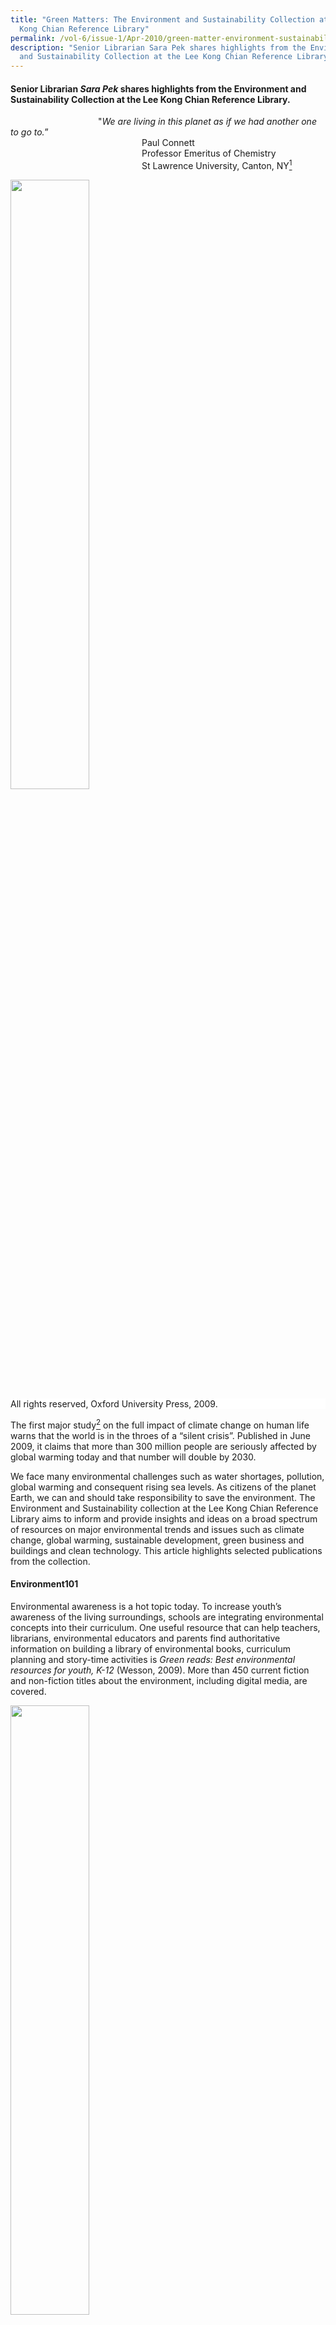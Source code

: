 ```yaml
---
title: "Green Matters: The Environment and Sustainability Collection at the Lee
  Kong Chian Reference Library"
permalink: /vol-6/issue-1/Apr-2010/green-matter-environment-sustainability/
description: "Senior Librarian Sara Pek shares highlights from the Environment
  and Sustainability Collection at the Lee Kong Chian Reference Library. "
---
```

#### Senior Librarian _Sara Pek_ shares highlights from the Environment and Sustainability Collection at the Lee Kong Chian Reference Library.

&emsp;&emsp;&emsp;&emsp;&emsp;&emsp;&emsp;&emsp;&emsp;&emsp;"*We are living in this planet as if we had another one to go to.*”<br>&emsp;&emsp;&emsp;&emsp;&emsp;&emsp;&emsp;&emsp;&emsp;&emsp;&emsp;&emsp;&emsp;&emsp;&emsp;Paul Connett<br>&emsp;&emsp;&emsp;&emsp;&emsp;&emsp;&emsp;&emsp;&emsp;&emsp;&emsp;&emsp;&emsp;&emsp;&emsp;Professor Emeritus of Chemistry <br>&emsp;&emsp;&emsp;&emsp;&emsp;&emsp;&emsp;&emsp;&emsp;&emsp;&emsp;&emsp;&emsp;&emsp;&emsp;St Lawrence University, Canton, NY[^1]

<img style="width:50%;" src="/images/Vol%206%20Issue%201/GreenMatters/Oxford%20companion%20to%20global%20change.jpg">
 <div style="background-color: white;">All rights reserved, Oxford University Press, 2009.</div>

The first major study[^2] on the full impact of climate change on human life warns that the world is in the throes of a “silent crisis”. Published in June 2009, it claims that more than 300 million people are seriously affected by global warming today and that number will double by 2030.

We face many environmental challenges such as water shortages, pollution, global warming and consequent rising sea levels. As citizens of the planet Earth, we can and should take responsibility to save the environment. The Environment and Sustainability collection at the Lee Kong Chian Reference Library aims to inform and provide insights and ideas on a broad spectrum of resources on major environmental trends and issues such as climate change, global warming, sustainable development, green business and buildings and clean technology. This article highlights selected publications from the collection.

#### **Environment101**

Environmental awareness is a hot topic today. To increase youth’s awareness of the living surroundings, schools are integrating environmental concepts into their curriculum. One useful resource that can help teachers, librarians, environmental educators and parents find authoritative information on building a library of environmental books, curriculum planning and story-time activities is *Green reads: Best environmental resources for youth, K-12* (Wesson, 2009). More than 450 current fiction and non-fiction titles about the environment, including digital media, are covered. 

<img style="width:50%;" src="/images/Vol%206%20Issue%201/GreenMatters/Green%20Reads.jpg">
 <div style="background-color: white;">All rights reserved, Libraries Unlimited/ABC-CLIO, 2009.</div>

Students and professionals seeking to understand the environmental sciences can refer to a range of references on the topics. *The Oxford companion to global change* (Goudie & Cuff, 2009) is a well-balanced coverage of the Earth systems and human factors. It examines key environmental events, trends and issues related to global change. The 2007 *report of the Intergovernmental Panel on Climate Change (IPCC)*, which assesses the scientific, technical, environmental, economic and social aspects of climate change, is discussed.

Numerous heroes of the environment have cared intensely about the environment. Works on these prominent environmental leaders and visionaries, activists, scientists, innovators and entrepreneurs such as Rachel Carson, Aldo Leopold, Jane Goodall, John Muir, David Attenborough, Al Gore, Tim Flannery, Lester Brown and Henry David Thoreau can be found in the library.

One book that many considered as the most important environmental book of the 20th century is Rachel Carson’s *Silent spring* (Carson, 1962, 1994 reprint). Carson alerts readers on the widespread use of chemical pesticides destroying wildlife and posing serious threat to public health. The brave woman faced condemnation and strikes by the chemical industry to ban the book. In the end, she succeeded in creating public awareness of the environment, which led to changes in government policy and inspired the modern ecological movement.

<img style="width:50%;" src="/images/Vol%206%20Issue%201/GreenMatters/Silent%20Spring.jpg">
 <div style="background-color: white;">All rights reserved, Houghton Mifflin, 1994.</div>

Earth Day is celebrated every year. It is a special day to appreciate the planet Earth and be environmentally conscious. The first Earth Day in 1970 was often thought as one of the factors leading to the field of environmental ethics. A good introduction to this increasingly urgent topic is *Environmental ethics: An anthology* (Rolston & Light, 2003). This text is compilation of classical and contemporary essays on key environmental debates and issues.

Cities throughout the world face the common challenge to balance sustainability, economic progress and good governance. There are many discussions addressing the subject of environmentally sustainable development such as: *Resilient cities: Responding to peak oil and climate change* (Newman, Beatley & Boyer, 2009) and *World cities: Achieving liveability and vibrancy* (Ooi & Yuen, 2010).

The largest and most discussed report in recent years is *Stern Review on the Economics of Climate Change* (Stern, 2007). This 700-page report is a comprehensive analysis of the economic aspects of environmental issues. Compiled by an economist, the review gives an optimistic assessment for the future but warns that the world must act now on climate change to avoid devastating economic consequences.

A deluge of eco-literature has been coming to the library shelves. Some books carry weight for the specific message they convey. Others stand out for the clarity they bring to environmental and climate issue such as global warming, carbon footprints and greenhouse emissions. Many popular works have become instant classics.

Some of these green books include: *Our choice: A plan to solve the climate crisis* (Gore, 2009), *Hot, flat, and crowded: Why we need a green revolution – and how it can renew America* (Friedman, 2008), *Earth in mind: On education, environment, and the human* (Orr, 2004) and *Eco barons: The dreamers, schemers, and millionaires who are saving our planet* (Humes, 2009).

<img style="width:50%;" src="/images/Vol%206%20Issue%201/GreenMatters/Hot,%20Flat%20and%20Crowded.jpg">
 <div style="background-color: white;">All rights reserved, Farrar, Straus & Giroux, c2008.</div>


#### **Global Race for Clean Resources**

 &emsp;&emsp;&emsp;*“Because our economic future depends on our leadership<br>&emsp;&emsp;&emsp;in the industries of the future, we are investing in basic applied <br>&emsp;&emsp;&emsp;research... We know the nation that leads in clean energy<br>&emsp;&emsp;&emsp;will be the nation that leads the world.”*<br>&emsp;&emsp;&emsp;*United States President Barack Obama’s speech[^3] on the economy<br>&emsp;&emsp;&emsp;and job creation ideas on 8 December 2009.*

The benefits of producing clean and sustainable power from renewable energy sources have received growing attention worldwide, including in Singapore. The International Energy Agency (IEA) reports[^4] that nations must invest US$37 trillion in energy technologies by 2030 to avoid climate catastrophe and meet energy needs. Asia’s rising “clean technology tigers”[^5] – China, Japan and South Korea – are poised to win the clean energy race with their hefty investment in clean energy infrastructure and technology.

Since identifying clean technology as a strategic part of a sustainable economy, the Singapore government has committed $700 million[^6] for R&D and manpower training to grow the sector. Clean technology or “clean-tech” is applied in a broad range of industries, including energy, water, manufacturing, advanced materials and transportation. Examples of clean-tech are solar and wind energy, water filtration and electric vehicles.

To support the information needs of this rapidly emerging field, the library has built a collection of key publications on market trends, investment, technological and economic aspects of renewable energy. Recent titles include: *Global energy transformation: Four necessary steps to make clean energy the next success story* (Larson, 2009), *Clean money: Picking winners in the green tech boom* (Rubino, 2009) and *The clean tech revolution: Discover the top trends, technologies, and companies to watch* (Pernick & Wilder, 2008).

<img style="width:80%;" src="/images/Vol%206%20Issue%201/GreenMatters/Presentation1.jpg">
 <div style="background-color: white;">(Left) All rights reserved. John Wiley & Sons, 2009. <br>  (Right) All rights reserved, Collins Business, 2008.</div>

The push for environmental and water technologies (EWT) industry has also thrown up new and exciting challenges for those in the engineering fields. Job seekers and practicing engineers looking to strengthen their career prospects can refer to titles like *Alternative energy systems and application* (Hodge, 2010) and *Energy systems engineering: Evaluation and implementation* (Vanek & Albright, 2008), *The Yaws handbook of properties for environmental and green engineering* (Yaws, 2008) and *Handbook of environmental engineering calculations* (Lee & Lin, 2007).

Online databases,[^7] such as IEEE/IET electronic library, SpringerLink, Nature.com and Proquest Science offer, premium content from international journals and reports. Library users can access these resources at the library or at home. Some of the periodicals available are *Energy Design Update*, *Energy Compass*, *Energy Engineering*, *Energy Intelligence*, *The Energy Journal*, *The Journal of Energy Markets*, *Water & Wastewater International, Water Environment Research and Journal of Water Resource and Protection*.

#### **Going Green**
Green is now mainstream. A National Geographic survey, Greendex[^8] shows that consumers are buying more green products even during the economic crisis of 2008. Companies are introducing new greener products. Books on green marketing and green business like *The truth about green business* (Friend & Kordesch & Privitt, 2009), *Harvard Business Review on green business strategy* (Harvard business review, 2007) and *Strategies for the green economy: Opportunities and challenges in the new world of business* (Makower & Pike, 2009) are relevant to this segment of readers.

However, media experts[^9] warn that marketing strategies dubbed “greenwashing” could be leading the eco-conscious astray as more companies are making false or misleading green marketing claim.

With pressing interest in green economy, organisations are adapting to new environmental policy and regulations. Others are developing strategies for sustainable business or “green” their operation. Policy makers and business stakeholders wondering how policy decisions come about can be better informed from books such as *Environmental policy analysis and practice* (Greenberg, 2007). The author explains clearly how all policy considerations are broken down and tools that are widely used in policy analysis.

The Singapore government has been a key driver for environmental change since independence. After 40 years of dedicated green and clean programmes, the country has won numerous international accolades. Readers interested to trace the remarkable transformation of Singapore can refer to books about Singapore’s experience with environmental management and pollution control.

Energy-efficient buildings are universally recognised to reduce greenhouse gas emission. A Singapore Green Building Council (SGBC) was set up to drive the green-buildings movement in Singapore.[^10] The Building and Construction Authority (BCA) has announced ambitious efforts to have 80% of Singapore‘s buildings attain minimum green-certified standards by 2030. The “green collar” sector is expected to grow by leaps and bounds. There will be strong demand for manpower in the development, design, construction, operation and maintenance of green buildings.

Environmental planners, consultants and plant operators looking for references on energy efficient buildings, green architecture and ecocity will find many new titles on the topics, for example, *The green building bottom line: The real cost of sustainable building* (Melaver & Mueller, 2009), *Ecomasterplanning* (Yeang, 2009) and *Green architecture now!* (Jodidio, 2009).

<img style="width:50%;" src="/images/Vol%206%20Issue%201/GreenMatters/Green%20Building%20Bottomline.jpg">
<div style="background-color: white;">All rights reserved, John Wiley & Sons, c2010.</div>

Green vehicles will soon hit the roads in Singapore. A multi-agency taskforce led by the Energy Market Authority (EMA) and Land Transport Authority (LTA) has embarked on national electric vehicles (EVs) test-bedding programme.[^11] It will allow testing of different EV prototypes and charging technologies and research into vehicle-to-grid (V2G) power. Anyone interested to know the technology and issues behind EV can refer to books such as *Future cars: Bio fuel, hybrid, electric, hydrogen, fuel economy in all sizes and shapes* (Bethscheider-Kieser, 2008) and *Plug-in electric vehicles: What role for Washington?* (Sandalow, 2009).

#### **Conclusion**

It is currently believed that science and technology can provide effective solutions to most environmental problems. However, efforts to conserve natural resources and preserve the wilderness and even local culture should not be overlooked to ensure a healthy environment for all living beings on Earth. To quote a recent ad from The Singapore Environmental Council (SEC), “It starts with their lives. It ends with yours.” Humans and animals are all affected by global warming. Go, read green and live green.

<br>
<div style="background-color: white;">
<br/>
<img src="/images/Authors/Sara%20Pek.jpg" style="width: 100px; height: 100px;"/>
<center><b>Sara Pek</b><br>Senior Librarian<br>Lee Kong Chian Reference Library<br>National Library </center></div>

#### **REFERENCES**

Al Gore, [_Our Choice: A Plan To Solve the Climate Crisis_](https://eservice.nlb.gov.sg/item_holding.aspx?bid=13312231) (London: Bloomsbury, 2009). (Call no. R 363.73874 GOR)

Andrew Light and Holmes Rolston III, eds., [_Environmental Ethics: An Anthology_](https://eservice.nlb.gov.sg/item_holding.aspx?bid=11541830) (Oxford: Blackwell, 2003). (Call no. R 179.1 ENV)

B. K. Hodge, [_Alternative Energy Systems and Applications_](https://eservice.nlb.gov.sg/item_holding.aspx?bid=13167932) (Hoboken: John Wiley & Sons, 2010). (Call no. R 621.042 HOD)

C. C. Lee and Shun Dar Lin, eds., [_Handbook of Environmental Engineering Calculations_](https://eservice.nlb.gov.sg/item_holding.aspx?bid=12909666) (New York: McGraw Hill, 2007). (Call no. R 628 HAN)

Carl L. Yaws, [_The Yaws Handbook of Properties for Environmental and Green Engineering_](https://eservice.nlb.gov.sg/item_holding.aspx?bid=13100386) (Houston: Gulf Pub. Co., 2008). (Call no. R 660 YAW)

David Cuff and Andrew S. Goudie, eds., [_The Oxford Companion to Global Change_](https://eservice.nlb.gov.sg/item_holding.aspx?bid=13162554) (New York: Oxford University Press, 2009). (Call no. R 363.7 OXF)

David B. Sandalow, [_Plug-In Electric Vehicles: What Role for Washington?_](https://eservice.nlb.gov.sg/item_holding.aspx?bid=13178919) (Washington, D.C.: Brookings Institution Press, 2009). (Call no. R 388.32 PLU)

David W. Orr, [_Earth in Mind: On Education, Environment, and the Human Prospect_](https://eservice.nlb.gov.sg/item_holding.aspx?bid=12444585) (Washington, D.C.: Island Press, 2004). (Call no. R 363.70071 ORR)

Edward Humes, [_Eco Barons: The Dreamers, Schemers, and Millionaires Who Are Saving Our Planet_](https://eservice.nlb.gov.sg/item_holding.aspx?bid=13173948) (New York: Ecco, 2009). (Call no. R 363.70092273 HUM)

Francis M. Vanek and Louis D. Albright, [_Energy Systems Engineering: Evaluation and Implementation_](https://eservice.nlb.gov.sg/item_holding.aspx?bid=13133245) (New York: McGraw-Hill, 2008). (Call no. R 621.4 VAN)

Gil Friend, Nicholas Kordesch and Benjamin Privitt, [_The Truth About Green Business_](https://eservice.nlb.gov.sg/item_holding.aspx?bid=13182253) (N.J.: FT Pres, 2009). (Call no. RBUS 658.4083 FRI)

[_Harvard Business Review on Green Business Strategy_](https://eservice.nlb.gov.sg/item_holding.aspx?bid=12944604) (Boston: Harvard Business School Pub, 2007). (Call no. RBUS 658.4083 HAR)

Joel Makower and Cara Pike, [_Strategies for the Green Economy: Opportunities and Challenges in the New World of Business_](https://eservice.nlb.gov.sg/item_holding.aspx?bid=13056642) (New York: McGraw-Hill, 2009). (Call no. RBUS 658.4083 MAK)

John Rubino, [_Clean Money: Picking Winners in the Green-Tech Boom_](https://eservice.nlb.gov.sg/item_holding.aspx?bid=13053340)  (Hoboken: John Wiley & Sons, 2009). (Call no. RBUS 332.6 RUB)

Ken Yeang, [_Ecomasterplanning_](https://eservice.nlb.gov.sg/item_holding.aspx?bid=13188044) (Hoboken: Chichester, 2009). (Call no. RSEA 720.47 YEA)

Lindsay Patrick Wesson, _Green Reads: Best Environmental Resources for Youth, K-12_ (Calif. Libraries Unlimited/ABC-CLIO, 2009)

Martin Melaver and Phyllis Mueller, eds., [_The Green Building Bottom Line: The Real Cost of Sustainable Building_](https://eservice.nlb.gov.sg/item_holding.aspx?bid=13112840) (New York: McGraw-Hill, 2009). (Call no. R 690.8047 GRE)

Mats Larsson, [_Global Energy Transformation: Four Necessary Steps To Make Clean Energy the Next Success Story_](https://eservice.nlb.gov.sg/item_holding.aspx?bid=13229157) (New York: Palgrave Macmillan, 2009). (Call no. R 333.79 LAR)

Michael R. Greenberg, [_Environmental Policy Analysis and Practice_](https://eservice.nlb.gov.sg/item_holding.aspx?bid=13005109) (N.J.: Rutgers University Press, 2007). (Call no. R 363.700973 GRE)

Nicholas Stern, [_The Economics of Climate Change: The Stern Review_](https://eservice.nlb.gov.sg/item_holding.aspx?bid=12845998) (Cambridge, UK: Cambridge University Press, 2007). (Call no. R 363.73874 GRE)

Ooi Giok Ling and Belinda Yuen, eds., [_World Cities: Achieving Liveability and Vibrancy_](https://eservice.nlb.gov.sg/item_holding.aspx?bid=13219134)  (Singapore: World Scientific, 2010). (Call no. RSING 338.927 WOR)

Peter Newman, Timothy Beatley and Heather Boyer, [_Resilient Cities: Responding to Peak Oil and Climate Change_](https://eservice.nlb.gov.sg/item_holding.aspx?bid=13101977) (Washington, D.C.: Island Press, 2009). (Call no.: R 307.76 NEW)

Philip Jodidio, [_Grüne Architektur Heute! = L’architecture Verte D’aujourd’hui!_](https://eservice.nlb.gov.sg/item_holding.aspx?bid=13220846) \[Green architecture now!\] (\[Germany\]: Taschen, 2009). (Call no. RART 720.47 JOD)

Rachel Carson, _Silent Spring_ (Boston: Houghton Mifflin, 1994)

Ron Pernick and Clint Wilder, [_The Clean Tech Revolution: Discover the Top Trends, Technologies, and Companies To Watch_](https://eservice.nlb.gov.sg/item_holding.aspx?bid=13071606) (New York: Collins Business, 2008). (Call no.: R 333.794 PER)

Thomas L. Friedman, [_Hot, Flat, and Crowded: Why We Need a Green Revolution – And How It Can Renew America_](https://eservice.nlb.gov.sg/item_holding.aspx?bid=13092394) (New York: Farrar, Straus and Giroux, 2008). (Call no. R 363.705250973 FRI)

Ulrich Bethscheider-Kieser, [_Future Cars: Bio Fuel, Hybrid, Electric, Hydrogen, Fuel Economy in All Sizes and Shapes_](https://eservice.nlb.gov.sg/item_holding.aspx?bid=13149411) (Ludwigsburg: Avedition, 2008). (Call no. R 629.229 BET)
 
#### **NOTES**

[^1]: “Commissioners Face Waste Disposal Crisis,” _The Frederick News Post_, 30 August 2007.

[^2]: “Human Impact Report: Climate Change - The Anatomy of a Silent Crisis,” Global Humanitarian Forum, accessed 18 January 2010, https://gsdrc.org/document-library/human-impact-report-climate-change-the-anatomy-of-a-silent-crisis/#:~:text=This%20report%20documents%20the%20devastation,people%20are%20at%20extreme%20risk.

[^3]: Barack Obama, “Remarks by the President on Job Creation and Economic Growth,” speech, The White House, The Brookings Institution, 8 December 2009, https://obamawhitehouse.archives.gov/the-press-office/remarks-president-job-creation-and-economic-growth

[^4]: “World Energy Outlook 2009,” International Energy Agency, November 2009, https://www.iea.org/reports/world-energy-outlook-2009

[^5]: Breakthrough Institute and the Information Technology and Innovation Foundation, “Rising Tigers, Sleeping Giant: Asian Nations Set To Dominate the Clean Energy Race by Out-Investing the United States,” published November 2009,  https://s3.us-east-2.amazonaws.com/uploads.thebreakthrough.org/legacy/blog/Rising\_Tigers.pdf

[^6]: Chee K. G, “High Hopes for Singapore Cleantech,” _Cleantech_, published1 March 2009.

[^7]: National Library Board, _eResources_, accessed 18 January 2010, [http://eresources.nlb.gov.sg/](http://eresources.nlb.gov.sg/)

[^8]: “GreenDex: Survey of Sustainable Consumption,” _National Geographic_, accessed 2009.

[^9]: “Beware the Great “Greenwashing” Con, Experts Warn,” _Independent_, 6 December 2009.

[^10]: “A Strategic Plan,” Singapore Green Building Council, accessed 2009.

[^11]: “Electric Vehicles Test Bedding,” Energy Market Authority, accessed 2009, https://www.ema.gov.sg/Electric\_Vehicles\_Test\_Bed.aspx